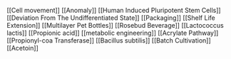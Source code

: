 [[Cell movement]]
[[Anomaly]]
[[Human Induced Pluripotent Stem Cells]]
[[Deviation From The Undifferentiated State]]
[[Packaging]]
[[Shelf Life Extension]]
[[Multilayer Pet Bottles]]
[[Rosebud Beverage]]
[[Lactococcus lactis]]
[[Propionic acid]]
[[metabolic engineering]]
[[Acrylate Pathway]]
[[Propionyl-coa Transferase]]
[[Bacillus subtilis]]
[[Batch Cultivation]]
[[Acetoin]]
